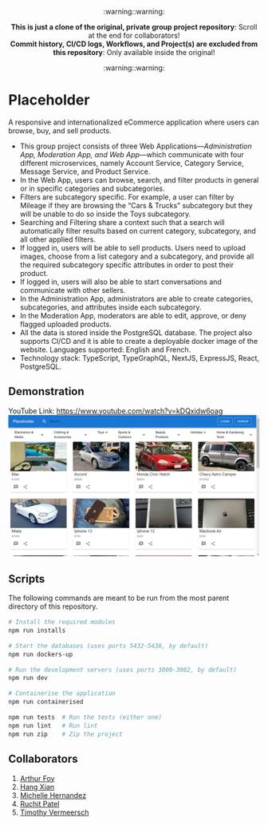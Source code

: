 <p align='center'>:warning::warning:  </p>
<p align='center'>
<b>This is just a clone of the original, private group project repository</b>: Scroll at the end for collaborators!<br>
<b>Commit history, CI/CD logs, Workflows, and Project(s) are excluded from this repository</b>: Only available inside the original!  
</p>
<p align='center'>:warning::warning:  </p>

# Placeholder

A responsive and internationalized eCommerce application where users can browse, buy, and sell products.  

* This group project consists of three Web Applications—_Administration App, Moderation App, and Web App_—which communicate with four different microservices, namely  Account Service, Category Service, Message Service, and Product Service.    
* In the Web App, users can browse, search, and filter products in general or in specific categories and subcategories. 
* Filters are subcategory specific. For example, a user can filter by Mileage if they are browsing the “Cars & Trucks” subcategory but they will be unable to do so inside the Toys subcategory. 
* Searching and Filtering share a context such that a search will automatically filter results based on current category, subcategory, and all other applied filters.
* If logged in, users will be able to sell products. Users need to upload images, choose from a list category and a subcategory, and provide all the required subcategory specific attributes in order to post their product.  
* If logged in, users will also be able to start conversations and communicate with other sellers.  
* In the Administration App, administrators are able to create categories, subcategories, and attributes inside each subcategory.  
* In the Moderation App, moderators are able to edit, approve, or deny flagged uploaded products.  
* All the data is stored inside the PostgreSQL database. The project also supports CI/CD and it is able to create a deployable docker image of the website. Languages supported: English and French.  
* Technology stack: TypeScript, TypeGraphQL, NextJS, ExpressJS, React, PostgreSQL.  

## Demonstration
YouTube Link: https://www.youtube.com/watch?v=kDQxidw6oag  
[![Placeholder Demonstration](https://github.com/local-advocate/Placeholder/blob/main/Placeholder.PNG)](https://www.youtube.com/watch?v=kDQxidw6oag "Placeholder Demonstration")

## Scripts
The following commands are meant to be run from the most parent directory of this repository.
```bash
# Install the required modules
npm run installs
```
```bash
# Start the databases (uses ports 5432-5436, by default)
npm run dockers-up
```
```bash
# Run the development servers (uses ports 3000-3002, by default)
npm run dev
```
```bash
# Containerise the application
npm run containerised
```
```bash
npm run tests  # Run the tests (either one)
npm run lint   # Run lint
npm run zip    # Zip the project
```

## Collaborators
1. [Arthur Foy](https://github.com/FoyArthur)
1. [Hang Xian](https://github.com/hsxian2277)
1. [Michelle Hernandez](https://github.com/mhern199)
1. [Ruchit Patel](https://github.com/local-advocate)
1. [Timothy Vermeersch](https://github.com/Timothy-Vermeersch)
